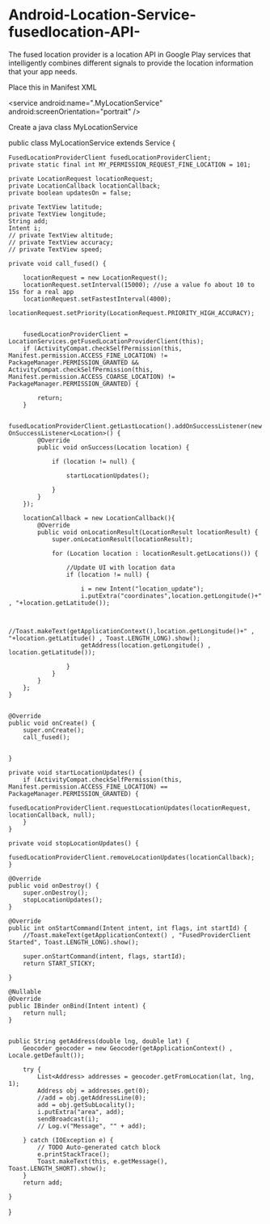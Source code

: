 # Android-Location-Service-fusedlocation-API-
The fused location provider is a location API in Google Play services that intelligently combines different signals to provide the location information that your app needs.

Place this in Manifest XML

&lt;service
            android:name=".MyLocationService"
            android:screenOrientation="portrait" /&gt;

Create a java class MyLocationService


public class MyLocationService extends Service {

    FusedLocationProviderClient fusedLocationProviderClient;
    private static final int MY_PERMISSION_REQUEST_FINE_LOCATION = 101;

    private LocationRequest locationRequest;
    private LocationCallback locationCallback;
    private boolean updatesOn = false;

    private TextView latitude;
    private TextView longitude;
    String add;
    Intent i;
    // private TextView altitude;
    // private TextView accuracy;
    // private TextView speed;

    private void call_fused() {

        locationRequest = new LocationRequest();
        locationRequest.setInterval(15000); //use a value fo about 10 to 15s for a real app
        locationRequest.setFastestInterval(4000);
        locationRequest.setPriority(LocationRequest.PRIORITY_HIGH_ACCURACY);


        fusedLocationProviderClient = LocationServices.getFusedLocationProviderClient(this);
        if (ActivityCompat.checkSelfPermission(this, Manifest.permission.ACCESS_FINE_LOCATION) != PackageManager.PERMISSION_GRANTED && ActivityCompat.checkSelfPermission(this, Manifest.permission.ACCESS_COARSE_LOCATION) != PackageManager.PERMISSION_GRANTED) {

            return;
        }

        fusedLocationProviderClient.getLastLocation().addOnSuccessListener(new OnSuccessListener<Location>() {
            @Override
            public void onSuccess(Location location) {

                if (location != null) {

                    startLocationUpdates();

                }
            }
        });

        locationCallback = new LocationCallback(){
            @Override
            public void onLocationResult(LocationResult locationResult) {
                super.onLocationResult(locationResult);

                for (Location location : locationResult.getLocations()) {

                    //Update UI with location data
                    if (location != null) {

                        i = new Intent("location_update");
                        i.putExtra("coordinates",location.getLongitude()+" , "+location.getLatitude());


                        //Toast.makeText(getApplicationContext(),location.getLongitude()+" , "+location.getLatitude() , Toast.LENGTH_LONG).show();
                        getAddress(location.getLongitude() , location.getLatitude());

                    }
                }
            }
        };
    }


    @Override
    public void onCreate() {
        super.onCreate();
        call_fused();


    }

    private void startLocationUpdates() {
        if (ActivityCompat.checkSelfPermission(this, Manifest.permission.ACCESS_FINE_LOCATION) == PackageManager.PERMISSION_GRANTED) {
            fusedLocationProviderClient.requestLocationUpdates(locationRequest, locationCallback, null);
        }
    }

    private void stopLocationUpdates() {
        fusedLocationProviderClient.removeLocationUpdates(locationCallback);
    }

    @Override
    public void onDestroy() {
        super.onDestroy();
        stopLocationUpdates();
    }

    @Override
    public int onStartCommand(Intent intent, int flags, int startId) {
        //Toast.makeText(getApplicationContext() , "FusedProviderClient Started", Toast.LENGTH_LONG).show();

        super.onStartCommand(intent, flags, startId);
        return START_STICKY;

    }

    @Nullable
    @Override
    public IBinder onBind(Intent intent) {
        return null;
    }


    public String getAddress(double lng, double lat) {
        Geocoder geocoder = new Geocoder(getApplicationContext() , Locale.getDefault());

        try {
            List<Address> addresses = geocoder.getFromLocation(lat, lng, 1);
            Address obj = addresses.get(0);
            //add = obj.getAddressLine(0);
            add = obj.getSubLocality();
            i.putExtra("area", add);
            sendBroadcast(i);
            // Log.v("Message", "" + add);

        } catch (IOException e) {
            // TODO Auto-generated catch block
            e.printStackTrace();
            Toast.makeText(this, e.getMessage(), Toast.LENGTH_SHORT).show();
        }
        return add;

    }

}

